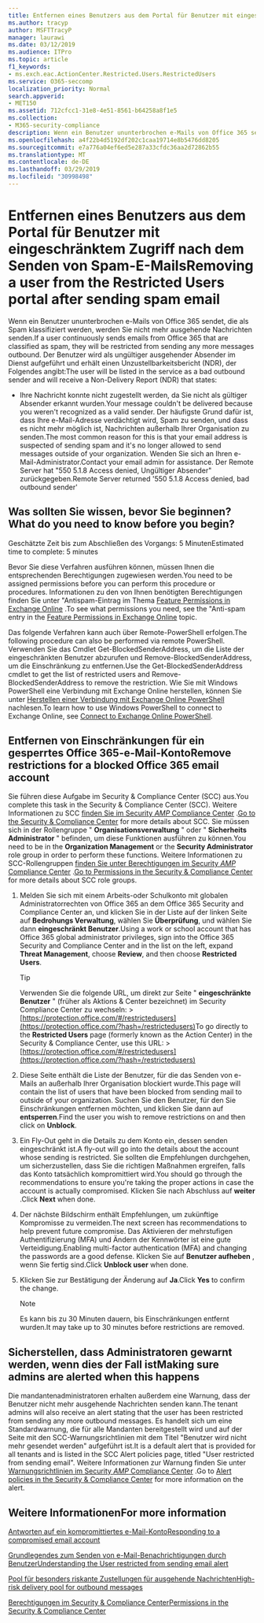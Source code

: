 ```yaml
---
title: Entfernen eines Benutzers aus dem Portal für Benutzer mit eingeschränktem Zugriff nach dem Senden von Spam-E-Mails
ms.author: tracyp
author: MSFTTracyP
manager: laurawi
ms.date: 03/12/2019
ms.audience: ITPro
ms.topic: article
f1_keywords:
- ms.exch.eac.ActionCenter.Restricted.Users.RestrictedUsers
ms.service: O365-seccomp
localization_priority: Normal
search.appverid:
- MET150
ms.assetid: 712cfcc1-31e8-4e51-8561-b64258a8f1e5
ms.collection:
- M365-security-compliance
description: Wenn ein Benutzer ununterbrochen e-Mails von Office 365 sendet, die als Spam klassifiziert werden, werden Sie nicht mehr Nachrichten senden.
ms.openlocfilehash: a4f22b4d5192df202c1caa19714e8b5476dd8205
ms.sourcegitcommit: e7a776a04ef6ed5e287a33cfdc36aa2d72862b55
ms.translationtype: MT
ms.contentlocale: de-DE
ms.lasthandoff: 03/29/2019
ms.locfileid: "30998498"
---
```

# <a name="removing-a-user-from-the-restricted-users-portal-after-sending-spam-email"></a><span data-ttu-id="a074b-103">Entfernen eines Benutzers aus dem Portal für Benutzer mit eingeschränktem Zugriff nach dem Senden von Spam-E-Mails</span><span class="sxs-lookup"><span data-stu-id="a074b-103">Removing a user from the Restricted Users portal after sending spam email</span></span>

<span data-ttu-id="a074b-104">Wenn ein Benutzer ununterbrochen e-Mails von Office 365 sendet, die als Spam klassifiziert werden, werden Sie nicht mehr ausgehende Nachrichten senden.</span><span class="sxs-lookup"><span data-stu-id="a074b-104">If a user continuously sends emails from Office 365 that are classified as spam, they will be restricted from sending any more messages outbound.</span></span> <span data-ttu-id="a074b-105">Der Benutzer wird als ungültiger ausgehender Absender im Dienst aufgeführt und erhält einen Unzustellbarkeitsbericht (NDR), der Folgendes angibt:</span><span class="sxs-lookup"><span data-stu-id="a074b-105">The user will be listed in the service as a bad outbound sender and will receive a Non-Delivery Report (NDR) that states:</span></span>

- <span data-ttu-id="a074b-106">Ihre Nachricht konnte nicht zugestellt werden, da Sie nicht als gültiger Absender erkannt wurden.</span><span class="sxs-lookup"><span data-stu-id="a074b-106">Your message couldn't be delivered because you weren't recognized as a valid sender.</span></span> <span data-ttu-id="a074b-107">Der häufigste Grund dafür ist, dass Ihre e-Mail-Adresse verdächtigt wird, Spam zu senden, und dass es nicht mehr möglich ist, Nachrichten außerhalb Ihrer Organisation zu senden.</span><span class="sxs-lookup"><span data-stu-id="a074b-107">The most common reason for this is that your email address is suspected of sending spam and it's no longer allowed to send messages outside of your organization.</span></span> <span data-ttu-id="a074b-108">Wenden Sie sich an Ihren e-Mail-Administrator.</span><span class="sxs-lookup"><span data-stu-id="a074b-108">Contact your email admin for assistance.</span></span> <span data-ttu-id="a074b-109">Der Remote Server hat "550 5.1.8 Access denied, Ungültiger Absender" zurückgegeben.</span><span class="sxs-lookup"><span data-stu-id="a074b-109">Remote Server returned '550 5.1.8 Access denied, bad outbound sender'</span></span>

## <a name="what-do-you-need-to-know-before-you-begin"></a><span data-ttu-id="a074b-110">Was sollten Sie wissen, bevor Sie beginnen?</span><span class="sxs-lookup"><span data-stu-id="a074b-110">What do you need to know before you begin?</span></span>
<span data-ttu-id="a074b-111"><a name="sectionSection0"> </a></span><span class="sxs-lookup"><span data-stu-id="a074b-111"></span></span>

<span data-ttu-id="a074b-112">Geschätzte Zeit bis zum Abschließen des Vorgangs: 5 Minuten</span><span class="sxs-lookup"><span data-stu-id="a074b-112">Estimated time to complete: 5 minutes</span></span>
  
<span data-ttu-id="a074b-113">Bevor Sie diese Verfahren ausführen können, müssen Ihnen die entsprechenden Berechtigungen zugewiesen werden.</span><span class="sxs-lookup"><span data-stu-id="a074b-113">You need to be assigned permissions before you can perform this procedure or procedures.</span></span> <span data-ttu-id="a074b-114">Informationen zu den von Ihnen benötigten Berechtigungen finden Sie unter "Antispam-Eintrag im Thema [Feature Permissions in Exchange Online](http://technet.microsoft.com/library/15073ce1-0917-403b-8839-02a2ebc96e16.aspx) .</span><span class="sxs-lookup"><span data-stu-id="a074b-114">To see what permissions you need, see the "Anti-spam entry in the [Feature Permissions in Exchange Online](http://technet.microsoft.com/library/15073ce1-0917-403b-8839-02a2ebc96e16.aspx) topic.</span></span>

<span data-ttu-id="a074b-115">Das folgende Verfahren kann auch über Remote-PowerShell erfolgen.</span><span class="sxs-lookup"><span data-stu-id="a074b-115">The following procedure can also be performed via remote PowerShell.</span></span> <span data-ttu-id="a074b-116">Verwenden Sie das Cmdlet Get-BlockedSenderAddress, um die Liste der eingeschränkten Benutzer abzurufen und Remove-BlockedSenderAddress, um die Einschränkung zu entfernen.</span><span class="sxs-lookup"><span data-stu-id="a074b-116">Use the Get-BlockedSenderAddress cmdlet to get the list of restricted users and Remove-BlockedSenderAddress to remove the restriction.</span></span> <span data-ttu-id="a074b-117">Wie Sie mit Windows PowerShell eine Verbindung mit Exchange Online herstellen, können Sie unter [Herstellen einer Verbindung mit Exchange Online PowerShell](https://go.microsoft.com/fwlink/p/?linkid=396554) nachlesen.</span><span class="sxs-lookup"><span data-stu-id="a074b-117">To learn how to use Windows PowerShell to connect to Exchange Online, see [Connect to Exchange Online PowerShell](https://go.microsoft.com/fwlink/p/?linkid=396554).</span></span>

## <a name="remove-restrictions-for-a-blocked-office-365-email-account"></a><span data-ttu-id="a074b-118">Entfernen von Einschränkungen für ein gesperrtes Office 365-e-Mail-Konto</span><span class="sxs-lookup"><span data-stu-id="a074b-118">Remove restrictions for a blocked Office 365 email account</span></span>

<span data-ttu-id="a074b-119">Sie führen diese Aufgabe im Security & Compliance Center (SCC) aus.</span><span class="sxs-lookup"><span data-stu-id="a074b-119">You complete this task in the Security & Compliance Center (SCC).</span></span> <span data-ttu-id="a074b-120">Weitere Informationen zu SCC [finden Sie im Security _AMP_ Compliance Center](go-to-the-securitycompliance-center.md) .</span><span class="sxs-lookup"><span data-stu-id="a074b-120">[Go to the Security & Compliance Center](go-to-the-securitycompliance-center.md) for more details about SCC.</span></span> <span data-ttu-id="a074b-121">Sie müssen sich in der Rollengruppe " **Organisationsverwaltung** " oder " **Sicherheits Administrator** " befinden, um diese Funktionen ausführen zu können.</span><span class="sxs-lookup"><span data-stu-id="a074b-121">You need to be in the **Organization Management** or the **Security Administrator** role group in order to perform these functions.</span></span> <span data-ttu-id="a074b-122">Weitere Informationen zu SCC-Rollengruppen [finden Sie unter Berechtigungen im Security _AMP_ Compliance Center](permissions-in-the-security-and-compliance-center.md) .</span><span class="sxs-lookup"><span data-stu-id="a074b-122">[Go to Permissions in the Security & Compliance Center](permissions-in-the-security-and-compliance-center.md) for more details about SCC role groups.</span></span>

1. <span data-ttu-id="a074b-123">Melden Sie sich mit einem Arbeits-oder Schulkonto mit globalen Administratorrechten von Office 365 an dem Office 365 Security and Compliance Center an, und klicken Sie in der Liste auf der linken Seite auf **Bedrohungs Verwaltung**, wählen Sie **Überprüfung**, und wählen Sie dann **eingeschränkt Benutzer**.</span><span class="sxs-lookup"><span data-stu-id="a074b-123">Using a work or school account that has Office 365 global administrator privileges, sign into the Office 365 Security and Compliance Center and in the list on the left, expand **Threat Management**, choose **Review**, and then choose **Restricted Users**.</span></span>
    
    > [!TIP]
    > <span data-ttu-id="a074b-124">Verwenden Sie die folgende URL, um direkt zur Seite " **eingeschränkte Benutzer** " (früher als Aktions &amp; Center bezeichnet) im Security Compliance Center zu wechseln: >[https://protection.office.com/#/restrictedusers](https://protection.office.com/?hash=/restrictedusers)</span><span class="sxs-lookup"><span data-stu-id="a074b-124">To go directly to the **Restricted Users** page (formerly known as the Action Center) in the Security &amp; Compliance Center, use this URL: > [https://protection.office.com/#/restrictedusers](https://protection.office.com/?hash=/restrictedusers)</span></span>

2. <span data-ttu-id="a074b-125">Diese Seite enthält die Liste der Benutzer, für die das Senden von e-Mails an außerhalb Ihrer Organisation blockiert wurde.</span><span class="sxs-lookup"><span data-stu-id="a074b-125">This page will contain the list of users that have been blocked from sending mail to outside of your organization.</span></span>  <span data-ttu-id="a074b-126">Suchen Sie den Benutzer, für den Sie Einschränkungen entfernen möchten, und klicken Sie dann auf **entsperren**.</span><span class="sxs-lookup"><span data-stu-id="a074b-126">Find the user you wish to remove restrictions on and then click on **Unblock**.</span></span>

3. <span data-ttu-id="a074b-127">Ein Fly-Out geht in die Details zu dem Konto ein, dessen senden eingeschränkt ist.</span><span class="sxs-lookup"><span data-stu-id="a074b-127">A fly-out will go into the details about the account whose sending is restricted.</span></span> <span data-ttu-id="a074b-128">Sie sollten die Empfehlungen durchgehen, um sicherzustellen, dass Sie die richtigen Maßnahmen ergreifen, falls das Konto tatsächlich kompromittiert wird.</span><span class="sxs-lookup"><span data-stu-id="a074b-128">You should go through the recommendations to ensure you're taking the proper actions in case the account is actually compromised.</span></span> <span data-ttu-id="a074b-129">Klicken Sie nach Abschluss auf **weiter** .</span><span class="sxs-lookup"><span data-stu-id="a074b-129">Click **Next** when done.</span></span>

4. <span data-ttu-id="a074b-130">Der nächste Bildschirm enthält Empfehlungen, um zukünftige Kompromisse zu vermeiden.</span><span class="sxs-lookup"><span data-stu-id="a074b-130">The next screen has recommendations to help prevent future compromise.</span></span> <span data-ttu-id="a074b-131">Das Aktivieren der mehrstufigen Authentifizierung (MFA) und Ändern der Kennwörter ist eine gute Verteidigung.</span><span class="sxs-lookup"><span data-stu-id="a074b-131">Enabling multi-factor authentication (MFA) and changing the passwords are a good defense.</span></span> <span data-ttu-id="a074b-132">Klicken Sie auf **Benutzer aufheben** , wenn Sie fertig sind.</span><span class="sxs-lookup"><span data-stu-id="a074b-132">Click **Unblock user** when done.</span></span>

5. <span data-ttu-id="a074b-133">Klicken Sie zur Bestätigung der Änderung auf **Ja**.</span><span class="sxs-lookup"><span data-stu-id="a074b-133">Click **Yes** to confirm the change.</span></span>

    > [!NOTE]
    > <span data-ttu-id="a074b-134">Es kann bis zu 30 Minuten dauern, bis Einschränkungen entfernt wurden.</span><span class="sxs-lookup"><span data-stu-id="a074b-134">It may take up to 30 minutes before restrictions are removed.</span></span> 

## <a name="making-sure-admins-are-alerted-when-this-happens"></a><span data-ttu-id="a074b-135">Sicherstellen, dass Administratoren gewarnt werden, wenn dies der Fall ist</span><span class="sxs-lookup"><span data-stu-id="a074b-135">Making sure admins are alerted when this happens</span></span>

<span data-ttu-id="a074b-136">Die mandantenadministratoren erhalten außerdem eine Warnung, dass der Benutzer nicht mehr ausgehende Nachrichten senden kann.</span><span class="sxs-lookup"><span data-stu-id="a074b-136">The tenant admins will also receive an alert stating that the user has been restricted from sending any more outbound messages.</span></span> <span data-ttu-id="a074b-137">Es handelt sich um eine Standardwarnung, die für alle Mandanten bereitgestellt wird und auf der Seite mit den SCC-Warnungsrichtlinien mit dem Titel "Benutzer wird nicht mehr gesendet werden" aufgeführt ist.</span><span class="sxs-lookup"><span data-stu-id="a074b-137">It is a default alert that is provided for all tenants and is listed in the SCC Alert policies page, titled "User restricted from sending email".</span></span> <span data-ttu-id="a074b-138">Weitere Informationen zur Warnung finden Sie unter [Warnungsrichtlinien im Security _AMP_ Compliance Center](https://docs.microsoft.com/en-us/office365/securitycompliance/alert-policies) .</span><span class="sxs-lookup"><span data-stu-id="a074b-138">Go to [Alert policies in the Security & Compliance Center](https://docs.microsoft.com/en-us/office365/securitycompliance/alert-policies) for more information on the alert.</span></span>

## <a name="for-more-information"></a><span data-ttu-id="a074b-139">Weitere Informationen</span><span class="sxs-lookup"><span data-stu-id="a074b-139">For more information</span></span>

[<span data-ttu-id="a074b-140">Antworten auf ein kompromittiertes e-Mail-Konto</span><span class="sxs-lookup"><span data-stu-id="a074b-140">Responding to a compromised email account</span></span>](responding-to-a-compromised-email-account.md)

[<span data-ttu-id="a074b-141">Grundlegendes zum Senden von e-Mail-Benachrichtigungen durch Benutzer</span><span class="sxs-lookup"><span data-stu-id="a074b-141">Understanding the User restricted from sending email alert</span></span>](https://docs.microsoft.com/en-us/office365/securitycompliance/alert-policies)

[<span data-ttu-id="a074b-142">Pool für besonders riskante Zustellungen für ausgehende Nachrichten</span><span class="sxs-lookup"><span data-stu-id="a074b-142">High-risk delivery pool for outbound messages</span></span>](high-risk-delivery-pool-for-outbound-messages.md)

[<span data-ttu-id="a074b-143">Berechtigungen im Security & Compliance Center</span><span class="sxs-lookup"><span data-stu-id="a074b-143">Permissions in the Security & Compliance Center</span></span>](permissions-in-the-security-and-compliance-center.md)
